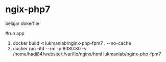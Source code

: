 # ngix-php7
belajar dokerfile

#run app
1. docker build -t lukmanlab/nginx-php-fpm7 . --no-cache
2. docker run -itd --rm -p 8080:80 -v /home/hadi84/website/:/var/lib/nginx/html lukmanlab/nginx-php-fpm7
